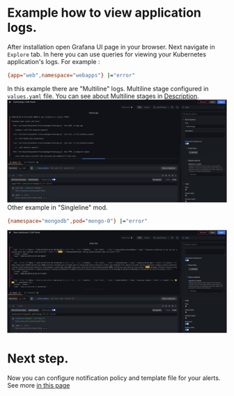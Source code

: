 # Example how to view application logs.

After installation open Grafana UI page in your browser.
Next navigate in `Explore` tab. In here you can use queries for viewing your Kubernetes application's logs.
For example :
```bash
{app="web",namespace="webapps"} |="error"
```
In this example there are "Multiline" logs. Multiline stage configured in `values.yaml` file. You can see about Multiline stages in [Description](.././Documents/README.md).
![Sources](.././Screens/MultiLine.png)
Other example in "Singleline" mod.
```bash
{namespace="mongodb",pod="mongo-0"} |="error"
```
![Sources](../Screens/SingleLine.png)

# Next step.
Now you can configure notification policy and template file for your alerts.
See more [in this page](.././NotificationPolicy/README.md)